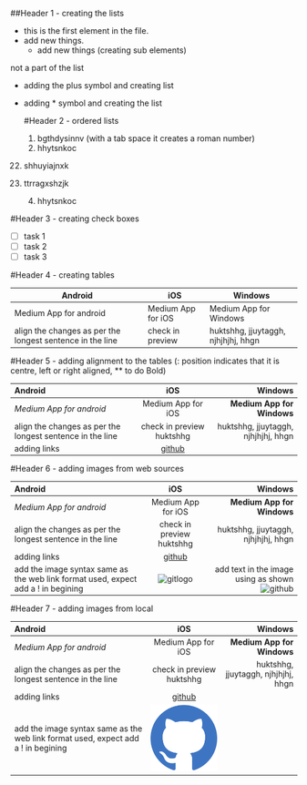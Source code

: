 ##Header 1 - creating the lists

- this is the first element in the file.
-  add new things.
   - add new things (creating sub elements)

not a part of the list

+ adding the plus symbol and creating list

* adding * symbol and creating the list

  #Header 2 - ordered lists
  1. bgthdysinnv (with a tab space it creates a roman number)
  2. hhytsnkoc
22. shhuyiajnxk
23. ttrragxshzjk
    
    4. hhytsnkoc
       
  #Header 3 - creating check boxes
+ [ ] task 1
+ [ ] task 2
+ [ ] task 3

#Header 4 - creating tables

Android | iOS | Windows
--- | --- | ---
Medium App for android | Medium App for iOS | Medium App for Windows
align the changes as per the longest sentence in the line | check in preview | huktshhg, jjuytaggh, njhjhjhj, hhgn 

#Header 5 - adding alignment to the tables (: position indicates that it is centre, left or right aligned, ** to do Bold) 

Android | iOS | Windows
:--- | :---: | ---:
*Medium App for android* |  Medium App for iOS | **Medium App for Windows**
align the changes as per the longest sentence in the line | check in preview huktshhg | huktshhg, jjuytaggh, njhjhjhj, hhgn
| adding links  | [github](https://github.com/Sukanya-hub/GitGithubMasterclass) |   |

#Header 6 - adding images from web sources

Android | iOS | Windows
:--- | :---: | ---:
*Medium App for android* |  Medium App for iOS | **Medium App for Windows**
align the changes as per the longest sentence in the line | check in preview huktshhg | huktshhg, jjuytaggh, njhjhjhj, hhgn
| adding links  | [github](https://github.com/Sukanya-hub/GitGithubMasterclass) |   |
| add the image syntax same as the web link format used, expect add a ! in begining| ![gitlogo](https://github.githubassets.com/assets/GitHub-Logo-ee398b662d42.png) | add text in the image using as shown ![github](https://github.githubassets.com/assets/GitHub-Mark-ea2971cee799.png "add text on image") |  |

#Header 7 - adding images from local

Android | iOS | Windows
:--- | :---: | ---:
*Medium App for android* |  Medium App for iOS | **Medium App for Windows**
align the changes as per the longest sentence in the line | check in preview huktshhg | huktshhg, jjuytaggh, njhjhjhj, hhgn
| adding links  | [github](https://github.com/Sukanya-hub/GitGithubMasterclass) |   |
| add the image syntax same as the web link format used, expect add a ! in begining| ![picture](download.png) |  |



   


   
   
